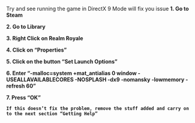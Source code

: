 
Try and see running the game in DirectX 9 Mode will fix you issue
**1. Go to Steam**

**2. Go to Library**

**3. Right Click on Realm Royale**

**4. Click on “Properties”**

**5. Click on the button “Set Launch Options”**

**6. Enter “-malloc=system +mat_antialias 0 window -USEALLAVAILABLECORES -NOSPLASH -dx9 -nomansky -lowmemory -refresh 60”**

**7. Press “OK”**

**`If this doesn’t fix the problem, remove the stuff added and carry on to the next section “Getting Help”`**
